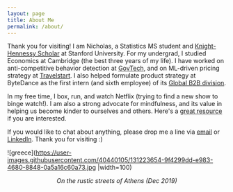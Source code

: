 ```yaml
---
layout: page
title: About Me
permalink: /about/
---
```


Thank you for visiting! I am Nicholas, a Statistics MS student and <a href="https://knight-hennessy.stanford.edu/program/scholars/2021/nicholas-lui" title="Knight-Hennessy Scholar">Knight-Hennessy Scholar</a> at Stanford University. For my undergrad, I studied Economics at Cambridge (the best three years of my life). I have worked on anti-competitive behavior detection at <a href="https://www.tech.gov.sg/capability-centre-dsaid">GovTech</a>, and on ML-driven pricing strategy at <a href="https://go.travelstart.com/lp/about-us">Travelstart</a>. I also helped formulate product strategy at ByteDance as the first intern (and sixth employee) of its <a href="https://www.byteplus.com/">Global B2B division</a>.

In my free time, I box, run, and watch Netflix (trying to find a new show to binge watch!). I am also a strong advocate for mindfulness, and its value in helping us become kinder to ourselves and others. Here's a <a href="https://self-compassion.org/the-program/">great resource</a> if you are interested.

If you would like to chat about anything, please drop me a line via <a href="mailto:niclui@stanford.edu" title="niclui@stanford.edu">email</a> or <a href="https://www.linkedin.com/in/nicholas-lui/">LinkedIn</a>. Thank you for visiting :)

![greece](https://user-images.githubusercontent.com/40440105/131223654-9f4299dd-e983-4680-8848-0a5a16c60a73.jpg |width=100)
<center><em>On the rustic streets of Athens (Dec 2019)</em></center>








